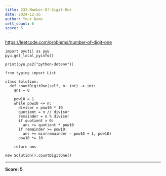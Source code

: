 ```yaml
---
title: 233-Number-Of-Digit-One
date: 2024-12-26
author: Your Name
cell_count: 6
score: 5
---
```


https://leetcode.com/problems/number-of-digit-one


```
import pyutil as pyu
pyu.get_local_pyinfo()
```


```
print(pyu.ps2("python-dotenv"))
```


```
from typing import List
```


```
class Solution:
  def countDigitOne(self, n: int) -> int:
    ans = 0

    pow10 = 1
    while pow10 <= n:
      divisor = pow10 * 10
      quotient = n // divisor
      remainder = n % divisor
      if quotient > 0:
        ans += quotient * pow10
      if remainder >= pow10:
        ans += min(remainder - pow10 + 1, pow10)
      pow10 *= 10

    return ans
```


```
new Solution().countDigitOne()
```


---
**Score: 5**